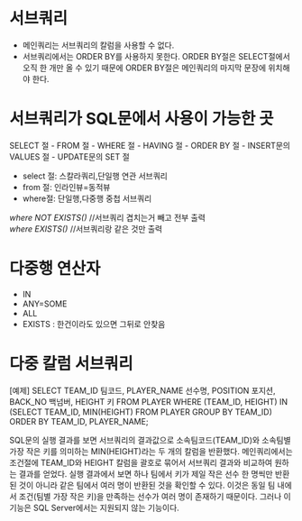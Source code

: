 # 서브쿼리
- 메인쿼리는 서브쿼리의 칼럼을 사용할 수 없다.
- 서브쿼리에서는 ORDER BY를 사용하지 못한다. ORDER BY절은 SELECT절에서 오직 한 개만 올 수 있기 때문에 ORDER BY절은 메인쿼리의 마지막 문장에 위치해야 한다.
# 서브쿼리가 SQL문에서 사용이 가능한 곳
SELECT 절 - FROM 절 - WHERE 절 - HAVING 절 - ORDER BY 절 - INSERT문의 VALUES 절 - UPDATE문의 SET 절
- select 절: 스칼라쿼리,단일행 연관 서브쿼리
- from 절: 인라인뷰=동적뷰
- where절: 단일행,다중행 중첩 서브쿼리
     
*where NOT EXISTS()* //서브쿼리 겹치는거 빼고 전부 출력   
*where EXISTS()* //서브쿼리랑 같은 것만 출력   
# 다중행 연산자
- IN
- ANY=SOME
- ALL
- EXISTS : 한건이라도 있으면 그뒤로 안찾음
# 다중 칼럼 서브쿼리
[예제] SELECT TEAM_ID 팀코드, PLAYER_NAME 선수명, POSITION 포지션, BACK_NO 백넘버, HEIGHT 키 FROM PLAYER WHERE (TEAM_ID, HEIGHT) IN (SELECT TEAM_ID, MIN(HEIGHT) FROM PLAYER GROUP BY TEAM_ID) ORDER BY TEAM_ID, PLAYER_NAME;    
     
SQL문의 실행 결과를 보면 서브쿼리의 결과값으로 소속팀코드(TEAM_ID)와 소속팀별 가장 작은 키를 의미하는 MIN(HEIGHT)라는 두 개의 칼럼을 반환했다. 메인쿼리에서는 조건절에 TEAM_ID와 HEIGHT 칼럼을 괄호로 묶어서 서브쿼리 결과와 비교하여 원하는 결과를 얻었다. 실행 결과에서 보면 하나 팀에서 키가 제일 작은 선수 한 명씩만 반환된 것이 아니라 같은 팀에서 여러 명이 반환된 것을 확인할 수 있다. 이것은 동일 팀 내에서 조건(팀별 가장 작은 키)을 만족하는 선수가 여러 명이 존재하기 때문이다. 그러나 이 기능은 SQL Server에서는 지원되지 않는 기능이다.    
